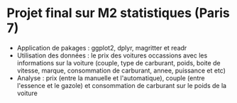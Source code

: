 # Projet final sur M2 statistiques (Paris 7)

* Application de pakages : ggplot2, dplyr, magritter et readr
* Utilisation des données : le prix des voitures occassions avec les informations sur la voiture (couple, type de carburant, poids, boite de vitesse, marque, consommation de carburant, annee, puissance et etc)
* Analyse : prix (entre la manuelle et l'automatique), couple (entre l'essence et le gazole) et consommation de carburant sur le poids de la voiture
